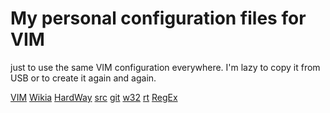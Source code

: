 # My personal configuration files for VIM

just to use the same VIM configuration everywhere.
I'm lazy to copy it from USB or to create it again and again.

[VIM](http://www.vim.org/)
[Wikia](http://vim.wikia.com/)
[HardWay](http://learnvimscriptthehardway.stevelosh.com/)
[src](http://ftp.vim.org/pub/vim/unix/vim-7.3.tar.bz2)
[git](https://github.com/vim/vim/)
[w32](http://ftp.vim.org/pub/vim/pc/vim73w32.zip)
[rt](http://ftp.vim.org/pub/vim/pc/vim73rt.zip)
[RegEx](http://vimregex.com/)


